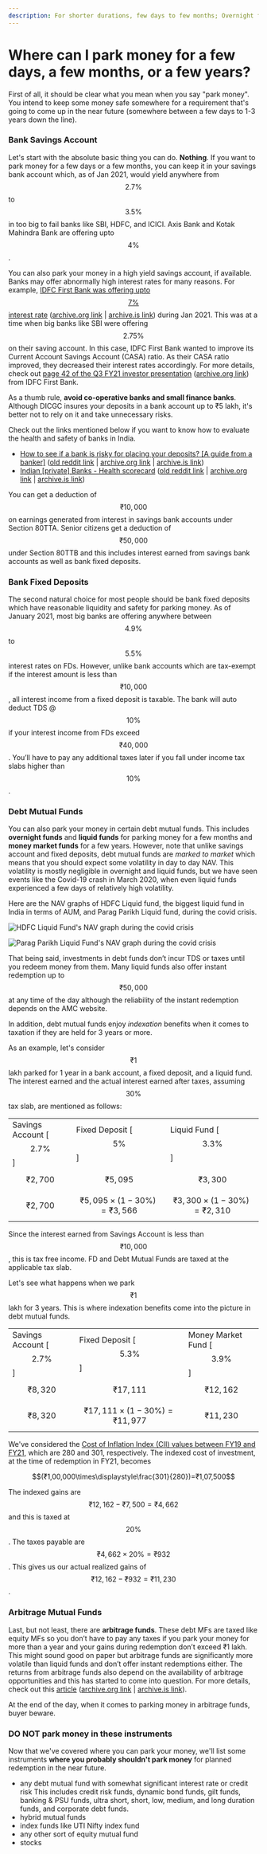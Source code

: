 ```yaml
---
description: For shorter durations, few days to few months; Overnight funds / Liquid funds / Money Market funds are alright. High Yield Savings Account (HYSA) are ok. If large amount, consider registered advisor.
---
```


# Where can I park money for a few days, a few months, or a few years?

First of all, it should be clear what you mean when you say "park money". You intend to keep some money safe somewhere for a requirement that's going to come up in the near future (somewhere between a few days to 1-3 years down the line).

### Bank Savings Account

Let's start with the absolute basic thing you can do. **Nothing**. If you want to park money for a few days or a few months, you can keep it in your savings bank account which, as of Jan 2021, would yield anywhere from $$2.7\%$$ to $$3.5\%$$ in too big to fail banks like SBI, HDFC, and ICICI. Axis Bank and Kotak Mahindra Bank are offering upto $$4\%$$.

You can also park your money in a high yield savings account, if available. Banks may offer abnormally high interest rates for many reasons. For example, [IDFC First Bank was offering upto $$7\%$$ interest rate](https://www.financialexpress.com/industry/banking-finance/idfc-first-bank-to-give-7-interest-on-savings-account-opened-through-video-kyc/1972969/) ([archive.org link](https://web.archive.org/web/20201020232709/https://www.financialexpress.com/industry/banking-finance/idfc-first-bank-to-give-7-interest-on-savings-account-opened-through-video-kyc/1972969/) \| [archive.is link](https://archive.is/QgFcx)) during Jan 2021. This was at a time when big banks like SBI were offering $$2.75\%$$ on their saving account. In this case, IDFC First Bank wanted to improve its Current Account Savings Account (CASA) ratio. As their CASA ratio improved, they decreased their interest rates accordingly. For more details, check out [page 42 of the Q3 FY21 investor presentation](https://www.idfcfirstbank.com/content/dam/IDFCFirstBank/invester-relation/Financial-Results/2020/IDFC-FIRST-Bank-Investor-Presentation-Q3-FY21-new.pdf) ([archive.org link](https://web.archive.org/web/20210131095643/https://www.idfcfirstbank.com/content/dam/IDFCFirstBank/invester-relation/Financial-Results/2020/IDFC-FIRST-Bank-Investor-Presentation-Q3-FY21-new.pdf)) from IDFC First Bank.

As a thumb rule, **avoid co-operative banks and small finance banks**. Although DICGC insures your deposits in a bank account up to ₹5 lakh, it's better not to rely on it and take unnecessary risks.

Check out the links mentioned below if you want to know how to evaluate the health and safety of banks in India.

-   [How to see if a bank is risky for placing your deposits? \[A guide from a banker\]](https://redd.it/jwesme) ([old reddit link](https://old.reddit.com/r/IndiaInvestments/comments/jwesme/how_to_see_if_a_bank_is_risky_for_placing_your/) \| [archive.org link](https://web.archive.org/web/20210130165611/https://old.reddit.com/r/IndiaInvestments/comments/jwesme/how_to_see_if_a_bank_is_risky_for_placing_your/) \| [archive.is link](http://archive.today/Zrg4x))
-   [Indian \[private\] Banks - Health scorecard](https://redd.it/k0q2pb) ([old reddit link](https://old.reddit.com/r/IndiaInvestments/comments/k0q2pb/indian_private_banks_health_scorecard/) \| [archive.org link](https://web.archive.org/web/20210130165616/https://old.reddit.com/r/IndiaInvestments/comments/k0q2pb/indian_private_banks_health_scorecard/) \| [archive.is link](http://archive.today/fnVji))

You can get a deduction of $$₹10,000$$ on earnings generated from interest in savings bank accounts under Section 80TTA. Senior citizens get a deduction of $$₹50,000$$ under Section 80TTB and this includes interest earned from savings bank accounts as well as bank fixed deposits.

### Bank Fixed Deposits

The second natural choice for most people should be bank fixed deposits which have reasonable liquidity and safety for parking money. As of January 2021, most big banks are offering anywhere between $$4.9\%$$ to $$5.5\%$$ interest rates on FDs. However, unlike bank accounts which are tax-exempt if the interest amount is less than $$₹10,000$$, all interest income from a fixed deposit is taxable. The bank will auto deduct TDS @ $$10\%$$ if your interest income from FDs exceed $$₹40,000$$. You’ll have to pay any additional taxes later if you fall under income tax slabs higher than $$10\%$$.

### Debt Mutual Funds

You can also park your money in certain debt mutual funds. This includes **overnight funds** and **liquid funds** for parking money for a few months and **money market funds** for a few years. However, note that unlike savings account and fixed deposits, debt mutual funds are *marked to market* which means that you should expect some volatility in day to day NAV. This volatility is mostly negligible in overnight and liquid funds, but we have seen events like the Covid-19 crash in March 2020, when even liquid funds experienced a few days of relatively high volatility.

Here are the NAV graphs of HDFC Liquid fund, the biggest liquid fund in India in terms of AUM, and Parag Parikh Liquid fund, during the covid crisis.

![HDFC Liquid Fund's NAV graph during the covid crisis](/images/hdfc-liquid.png)

![Parag Parikh Liquid Fund's NAV graph during the covid crisis](/images/parag-liquid.png)

That being said, investments in debt funds don’t incur TDS or taxes until you redeem money from them. Many liquid funds also offer instant redemption up to $$₹50,000$$ at any time of the day although the reliability of the instant redemption depends on the AMC website.

In addition, debt mutual funds enjoy *indexation* benefits when it comes to taxation if they are held for 3 years or more.

As an example, let's consider $$₹1$$ lakh parked for 1 year in a bank account, a fixed deposit, and a liquid fund. The interest earned and the actual interest earned after taxes, assuming $$30\%$$ tax slab, are mentioned as follows:

|                               |                                 |                                 |
|-------------------------------|---------------------------------|---------------------------------|
| Savings Account \[$$2.7\%$$\] | Fixed Deposit \[$$5\%$$\]       | Liquid Fund \[$$3.3\%$$\]       |
| $$₹2,700$$                    | $$₹5,095$$                      | $$₹3,300$$                      |
| $$₹2,700$$                    | $$₹5,095\times(1-30\%)=₹3,566$$ | $$₹3,300\times(1-30\%)=₹2,310$$ |

Since the interest earned from Savings Account is less than $$₹10,000$$, this is tax free income. FD and Debt Mutual Funds are taxed at the applicable tax slab.

Let's see what happens when we park $$₹1$$ lakh for 3 years. This is where indexation benefits come into the picture in debt mutual funds.

|                               |                                   |                                 |
|-------------------------------|-----------------------------------|---------------------------------|
| Savings Account \[$$2.7\%$$\] | Fixed Deposit \[$$5.3\%$$\]       | Money Market Fund \[$$3.9\%$$\] |
| $$₹8,320$$                    | $$₹17,111$$                       | $$₹12,162$$                     |
| $$₹8,320$$                    | $$₹17,111\times(1-30\%)=₹11,977$$ | $$₹11,230$$                     |

We've considered the [Cost of Inflation Index (CII) values between FY19 and FY21](https://www.incometaxindia.gov.in/charts%20%20tables/cost-inflation-index.htm), which are 280 and 301, respectively. The indexed cost of investment, at the time of redemption in FY21, becomes

$$(₹1,00,000\times\displaystyle\frac{301}{280})=₹1,07,500$$

The indexed gains are $$₹12,162-₹7,500=₹4,662$$ and this is taxed at $$20\%$$. The taxes payable are $$₹4,662\times20\%=₹932$$. This gives us our actual realized gains of $$₹12,162-₹932=₹11,230$$.

### Arbitrage Mutual Funds

Last, but not least, there are **arbitrage funds**. These debt MFs are taxed like equity MFs so you don’t have to pay any taxes if you park your money for more than a year and your gains during redemption don’t exceed ₹1 lakh. This might sound good on paper but arbitrage funds are significantly more volatile than liquid funds and don’t offer instant redemptions either. The returns from arbitrage funds also depend on the availability of arbitrage opportunities and this has started to come into question. For more details, check out this [article](https://www.capitalmind.in/2020/06/arbitrage-funds-you-dont-want-to-be-the-elephant-in-the-room/) ([archive.org link](https://web.archive.org/web/20201130085545/https://www.capitalmind.in/2020/06/arbitrage-funds-you-dont-want-to-be-the-elephant-in-the-room/) \| [archive.is link](http://archive.today/aUyca)).

At the end of the day, when it comes to parking money in arbitrage funds, buyer beware.

### DO NOT park money in these instruments

Now that we've covered where you can park your money, we'll list some instruments **where you probably shouldn't park money** for planned redemption in the near future.

-   any debt mutual fund with somewhat significant interest rate or credit risk This includes credit risk funds, dynamic bond funds, gilt funds, banking & PSU funds, ultra short, short, low, medium, and long duration funds, and corporate debt funds.
-   hybrid mutual funds
-   index funds like UTI Nifty index fund
-   any other sort of equity mutual fund
-   stocks

